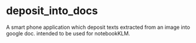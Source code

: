 # deposit_into_docs
A smart phone application which deposit texts extracted from an image into google doc. intended to be used for notebookKLM.
